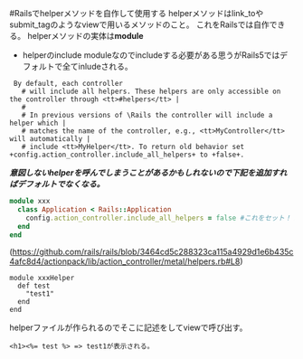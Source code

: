 #Railsでhelperメソッドを自作して使用する
helperメソッドはlink_toやsubmit_tagのようなviewで用いるメソッドのこと。
これをRailsでは自作できる。
helperメソッドの実体は**module**

- helperのinclude
moduleなのでincludeする必要がある思うがRails5ではデフォルトで全てinludeされる。

```
 By default, each controller 
   # will include all helpers. These helpers are only accessible on the controller through <tt>#helpers</tt> |
   # 
   # In previous versions of \Rails the controller will include a helper which |
   # matches the name of the controller, e.g., <tt>MyController</tt> will automatically |
   # include <tt>MyHelper</tt>. To return old behavior set +config.action_controller.include_all_helpers+ to +false+. 
```

***意図しないhelperを呼んでしまうことがあるかもしれないので下記を追加すればデフォルトでなくなる。***
```ruby:config/application.rb
module xxx
  class Application < Rails::Application
    config.action_controller.include_all_helpers = false #これをセット！！
  end
end
```
(https://github.com/rails/rails/blob/3464cd5c288323ca115a4929d1e6b435c4afc8d4/actionpack/lib/action_controller/metal/helpers.rb#L8)

```
module xxxHelper
  def test
    "test1"
  end
end
```
helperファイルが作られるのでそこに記述をしてviewで呼び出す。

```
<h1><%= test %> => test1が表示される。
```